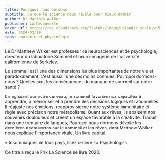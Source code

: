 ```yaml
---
title: Pourquoi nous dormons
subtitle: Ce que la science nous révèle pour mieux dormir
author: Dr Matthew Walker
publisher: La Découverte
cover_url: https://res.cloudinary.com/fcatuhe/image/upload/c_scale,w_512/v1711899163/raphaele-rodellar.fr/bibliotheque/9782348037429.jpg
date: 2024/03/29
tags: anatomie-et-physiologie
---
```


Le Dr Matthew Walker est professeur de neurosciences et de psychologie, directeur du laboratoire Sommeil et neuro-imagerie de l'université californienne de Berkeley.

Le sommeil est l'une des dimensions les plus importantes de notre vie et, paradoxalement, c'est aussi l'une des moins connues. Pourquoi dormons-nous ? Quelles sont les conséquences du manque de sommeil sur notre santé ?

En agissant sur notre cerveau, le sommeil favorise nos capacités à apprendre, à mémoriser et à prendre des décisions logiques et rationnelles. Il réajuste nos émotions, réapprovisionne notre système immunitaire et règle avec précision notre métabolisme. Quant aux rêves, ils apaisent nos souvenirs douloureux et créent un espace favorable à la créativité. Traduit dans une trentaine de langues, Pourquoi nous dormons dévoile les dernières découvertes sur le sommeil et les rêves, dont Matthew Walker nous explique l'importance vitale. Un livre capital.

« Insomniaques de tous pays, lisez ce livre ! » Psychologies

Ce titre a reçu le Prix La Science se livre 2020.
